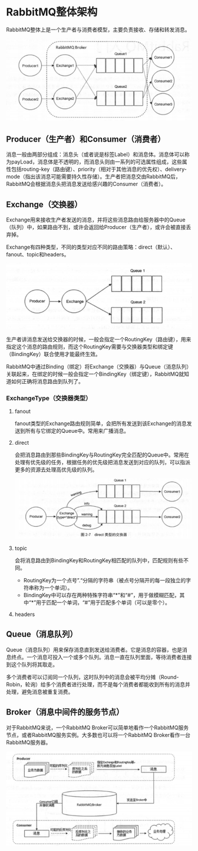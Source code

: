 # RabbitMQ整体架构

RabbitMQ整体上是一个生产者与消费者模型，主要负责接收、存储和转发消息。

![整体架构](images/整体架构.jpg)

## Producer（生产者）和Consumer（消费者）

消息一般由两部分组成：消息头（或者说是标签Label）和消息体。消息体可以称为payLoad，消息体是不透明的，而消息头则由一系列的可选属性组成，这些属性包括routing-key（路由键）、priority（相对于其他消息的优先权）、delivery-mode（指出该消息可能需要持久性存储）。生产者把消息交由RabbitMQ后，RabbitMQ会根据消息头把消息发送给感兴趣的Consumer（消费者）。

## Exchange（交换器）

Exchange用来接收生产者发送的消息，并将这些消息路由给服务器中的Queue（队列）中，如果路由不到，或许会返回给Producer（生产者），或许会被直接丢弃掉。

Exchange有四种类型，不同的类型对应不同的路由策略：direct（默认）、fanout、topic和headers。

![Exchange](images/Exchange.jpg)

生产者讲消息发送给交换器的时候，一般会指定一个RoutingKey（路由键），用来指定这个消息的路由规则，而这个RoutingKey需要与交换器类型和绑定键（BindingKey）联合使用才能最终生效。

RabbitMQ中通过Binding（绑定）将Exchange（交换器）与Queue（消息队列）关联起来，在绑定的时候一般会指定一个BindingKey（绑定键），RabbitMQ就知道如何正确将消息路由到队列了。

### ExchangeType（交换器类型）

1. fanout

    fanout类型的Exchange路由规则简单，会把所有发送到该Exchange的消息发送到所有与它绑定的Queue中。常用来广播消息。

2. direct

    会把消息路由到那些BindingKey与RoutingKey完全匹配的Queue中。常用在处理有优先级的任务，根据任务的优先级把消息发送到对应的队列，可以指派更多的资源去处理高优先级的队列。

    ![Direct](images/Direct.jpg)

3. topic

    会将消息路由到BindingKey和RoutingKey相匹配的队列中，匹配规则有些不同。
    - RoutingKey为一个点号”.“分隔的字符串（被点号分隔开的每一段独立的字符串称为一个单词）。
    - BindingKey中可以存在两种特殊字符串“\*”和“#”，用于做模糊匹配，其中“\*”用于匹配一个单词，“#”用于匹配多个单词（可以是零个）。

4. headers

## Queue（消息队列）

Queue（消息队列）用来保存消息直到发送给消费者。它是消息的容器，也是消息终点。一个消息可投入一个或多个队列。消息一直在队列里面，等待消费者连接到这个队列将其取走。

多个消费者可以订阅同一个队列，这时队列中的消息会被平均分摊（Round-Robin，轮询）给多个消费者进行处理，而不是每个消费者都能收到所有的消息并处理，避免消息被重复消费。

## Broker（消息中间件的服务节点）

对于RabbitMQ来说，一个RabbitMQ Broker可以简单地看作一个RabbitMQ服务节点，或者RabbitMQ服务实例。大多数也可以将一个RabbitMQ Broker看作一台RabbitMQ服务器。

![Broker](images/Broker.jpg)
